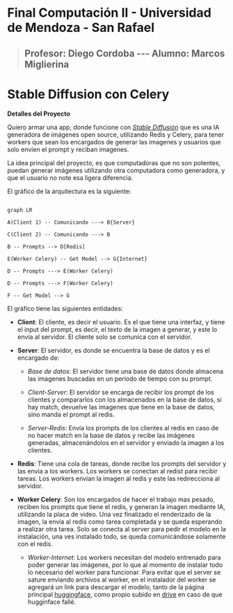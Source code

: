 # Final Computación II - Universidad de Mendoza - San Rafael

> ## Profesor: Diego Cordoba --- Alumno: Marcos Miglierina

# Stable Diffusion con Celery

**Detalles del Proyecto**

Quiero armar una app, donde funcione con *[Stable Diffusión](https://stability.ai/)* que es una IA generadora de imágenes open source, utilizando Redis y Celery, para tener workers que sean los encargados de generar las imagenes y usuarios que solo envíen el prompt y reciban imagenes.

La idea principal del proyecto, es que computadoras que no son potentes, puedan generar imágenes utilizando otra computadora como generadora, y que el usuario no note esa ligera diferencia.

El gráfico de la arquitectura es la siguiente:

```mermaid

graph LR

A(Client 1) -- Comunicando ---> B{Server}

C(Client 2) -- Comunicando ---> B

B -- Prompts --> D[Redis]

E(Worker Celery) -- Get Model --> G{Internet}

D -- Prompts ---> E(Worker Celery)

D -- Prompts ---> F(Worker Celery)

F -- Get Model --> G

```

El gráfico tiene las siguientes entidades:

- **Client**: El cliente, es decir el usuario. Es el que tiene una interfaz, y tiene el input del prompt, es decir, el texto de la imagen a generar, y este lo envía al servidor. El cliente solo se comunica con el servidor.

- **Server**: El servidor, es donde se encuentra la base de datos y es el encargado de:

	- *Base de datos*: El servidor tiene una base de datos donde almacena las imagenes buscadas en un periodo de tiempo con su prompt.

	- *Client-Server*: El servidor se encarga de recibir los prompt de los clientes y compararlos con los almacenados en la base de datos, si hay match, devuelve las imagenes que tiene en la base de datos, sino manda el prompt al redis.

	- *Server-Redis*: Envía los prompts de los clientes al redis en caso de no hacer match en la base de datos y recibe las imágenes generadas, almacenándolos en el servidor y enviado la imagen a los clientes.

- **Redis**: Tiene una cola de tareas, donde recibe los prompts del servidor y las envia a los workers. Los workers se conectan al redist para recibir tareas. Los workers envian la imagen al redis y este las redirecciona al servidor.

- **Worker Celery**: Son los encargados de hacer el trabajo mas pesado, reciben los prompts que tiene el redis, y generan la imagen mediante IA, utilizando la placa de video. Una vez finalizado el renderizado de la imagen, la envía al redis como tarea completada y se queda esperando a realizar otra tarea. Solo se conecta al server para pedir el modelo en la instalación, una ves instalado todo, se queda comunicándose solamente con el redis.
	- *Worker-Internet:* Los workers necesitan del modelo entrenado para poder generar las imágenes, por lo que al momento de instalar todo lo necesario del worker para funcionar. Para evitar que el server se sature enviando archivos al worker, en el instalador del worker se agregará un link para descargar el modelo, tanto de la página principal [huggingface](https://huggingface.co/CompVis/stable-diffusion-v-1-4-original), como propio subido en [drive](https://drive.google.com/file/d/1qYQJ6tuSO6QzFZQuMUBXOBP1nlozODG9/view?usp=share_link) en caso de que hugginface fallé.